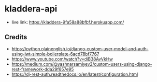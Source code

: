 # kladdera-api
* live link: https://kladdera-9fa58a88bfbf.herokuapp.com/

## Credits
* https://python.plainenglish.io/django-custom-user-model-and-auth-using-jwt-simple-boilerplate-6acd78bf7767
* https://www.youtube.com/watch?v=diB38AvVkHw
* https://medium.com/@yashnarsamiyev2/custom-users-using-django-rest-framework-dda29f657e95
* https://dj-rest-auth.readthedocs.io/en/latest/configuration.html